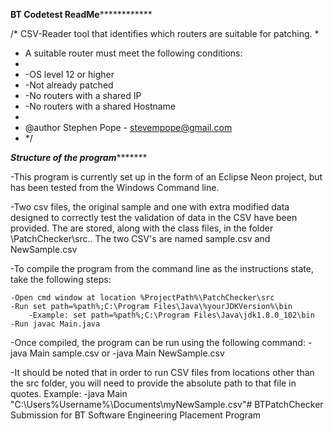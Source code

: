 **************************BT Codetest ReadMe**************************************

/* CSV-Reader tool that identifies which routers are suitable for patching.
 * 
 * A suitable router must meet the following conditions:
 * 
 * -OS level 12 or higher
 * -Not already patched
 * -No routers with a shared IP
 * -No routers with a shared Hostname
 *
 * @author Stephen Pope - stevempope@gmail.com
 * */

*************************Structure of the program********************************

-This program is currently set up in the form of an Eclipse Neon project, but has
 been tested from the Windows Command line.

-Two csv files, the original sample and one with extra modified data designed to
 correctly test the validation of data in the CSV have been provided. The are stored,
 along with the class files, in the folder \PatchChecker\src\.. The two CSV's are named
 sample.csv and NewSample.csv

-To compile the program from the command line as the instructions state, take the following
 steps:

	-Open cmd window at location %ProjectPath%\PatchChecker\src
	-Run set path=%path%;C:\Program Files\Java\%yourJDKVersion%\bin
		-Example: set path=%path%;C:\Program Files\Java\jdk1.8.0_102\bin
	-Run javac Main.java

-Once compiled, the program can be run using the following command:
	-java Main sample.csv
	or
	-java Main NewSample.csv

-It should be noted that in order to run CSV files from locations other than the src folder,
 you will need to provide the absolute path to that file in quotes. Example:
	-java Main "C:\Users\%Username%\Documents\myNewSample.csv"# BTPatchChecker
Submission for BT Software Engineering Placement Program
